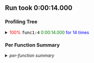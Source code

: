 
## Run took 0:00:14.000


### Profiling Tree

<details><summary>
  <span style="color:red;" title="71% self">100%</span>
  <span style="font-family:monospace; color:black;" title="f1.cc:4&#10;func1">func1:4</span>
  <span style="color:green;" title="0:00:10.000 self">0:00:14.000</span>
  <span style="color:blue;" title="1.000000 secs. each">for 14 times</span>
</summary><blockquote>
  <p><span style="color:red;" title="28% self">28%</span>
  <span style="font-family:monospace; color:black;" title="f1.cc:8&#10;func2">func2:8</span>
  <span style="color:green;" title="0:00:04.000 self">0:00:04.000</span>
  <span style="color:blue;" title="0.333333 secs. each">for 12 times</span></p>
  <details><summary>
    <span style="font-style: italic;">group</span>
  </summary><blockquote>
    <p><span style="color:red;" title="14% self">14%</span>
    <span style="font-family:monospace; color:black;" title="f1.cc:12,345&#10;func4">func4:12,345</span>
    <span style="color:green;" title="0:00:02.000 self">0:00:02.000</span>
    <span style="color:blue;" title="0.666667 secs. each">for 3 times</span></p>
    <p><span style="color:red;" title="14% self">14%</span>
    <span style="font-family:monospace; color:black;" title="f1.cc:8&#10;func2">func2:8</span>
    <span style="color:green;" title="0:00:02.000 self">0:00:02.000</span>
    <span style="color:blue;" title="0.000002 secs. each">for 1,000,000 times</span></p>
  </blockquote></details>
</blockquote></details>

### Per Function Summary

<details><summary>
  <span style="font-style: italic;">per-function summary</span>
</summary><blockquote>
  <details><summary>
    <span style="color:red;" title="71% self">100%</span>
    <span style="font-family:monospace; color:black;" title="f1.cc:4&#10;func1">func1:4</span>
    <span style="color:green;" title="0:00:10.000 self">0:00:14.000</span>
    <span style="color:blue;" title="1.000000 secs. each">for 14 times</span>
  </summary><blockquote>
    <p><span style="color:red;" title="28% self">28%</span>
    <span style="font-family:monospace; color:black;" title="f1.cc:8&#10;func2">func2:8</span>
    <span style="color:green;" title="0:00:04.000 self">0:00:04.000</span>
    <span style="color:blue;" title="0.333333 secs. each">for 12 times</span></p>
    <details><summary>
      <span style="font-style: italic;">group</span>
    </summary><blockquote>
      <p><span style="color:red;" title="14% self">14%</span>
      <span style="font-family:monospace; color:black;" title="f1.cc:12,345&#10;func4">func4:12,345</span>
      <span style="color:green;" title="0:00:02.000 self">0:00:02.000</span>
      <span style="color:blue;" title="0.666667 secs. each">for 3 times</span></p>
      <p><span style="color:red;" title="14% self">14%</span>
      <span style="font-family:monospace; color:black;" title="f1.cc:8&#10;func2">func2:8</span>
      <span style="color:green;" title="0:00:02.000 self">0:00:02.000</span>
      <span style="color:blue;" title="0.000002 secs. each">for 1,000,000 times</span></p>
    </blockquote></details>
  </blockquote></details>
  <p><span style="color:red;" title="42% self">42%</span>
  <span style="font-family:monospace; color:black;" title="f1.cc:8&#10;func2">func2:8</span>
  <span style="color:green;" title="0:00:06.000 self">0:00:06.000</span>
  <span style="color:blue;" title="0.000006 secs. each">for 1,000,012 times</span></p>
  <p><span style="color:red;" title="14% self">14%</span>
  <span style="font-family:monospace; color:black;" title="f1.cc:12,345&#10;func4">func4:12,345</span>
  <span style="color:green;" title="0:00:02.000 self">0:00:02.000</span>
  <span style="color:blue;" title="0.666667 secs. each">for 3 times</span></p>
  <details><summary>
    <span style="font-style: italic;">group</span>
  </summary><blockquote>
    <p><span style="color:red;" title="14% self">14%</span>
    <span style="font-family:monospace; color:black;" title="f1.cc:12,345&#10;func4">func4:12,345</span>
    <span style="color:green;" title="0:00:02.000 self">0:00:02.000</span>
    <span style="color:blue;" title="0.666667 secs. each">for 3 times</span></p>
    <p><span style="color:red;" title="14% self">14%</span>
    <span style="font-family:monospace; color:black;" title="f1.cc:8&#10;func2">func2:8</span>
    <span style="color:green;" title="0:00:02.000 self">0:00:02.000</span>
    <span style="color:blue;" title="0.000002 secs. each">for 1,000,000 times</span></p>
  </blockquote></details>
</blockquote></details>
